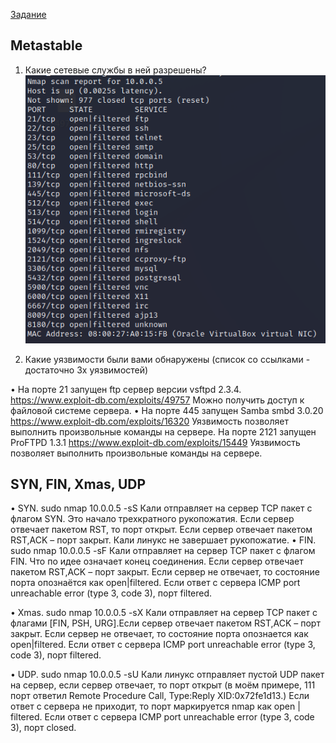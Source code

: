[Задание](https://github.com/netology-code/ibnet-homeworks/tree/v2/09_attacks)

## Metastable
1. Какие сетевые службы в ней разрешены? 
![1.png](1.png)


2. Какие уязвимости были вами обнаружены (список со ссылками - достаточно 3х уязвимостей) 

• На порте 21 запущен ftp сервер версии vsftpd 2.3.4.
https://www.exploit-db.com/exploits/49757
Можно получить доступ к файловой системе сервера.
• На порте 445 запущен Samba smbd 3.0.20
https://www.exploit-db.com/exploits/16320
Уязвимость позволяет выполнить произвольные команды на сервере. 
На порте 2121 запущен ProFTPD 1.3.1
https://www.exploit-db.com/exploits/15449
Уязвимость позволяет выполнить произвольные команды на сервере. 

## SYN, FIN, Xmas, UDP

• SYN. sudo nmap 10.0.0.5 -sS
Кали отправляет на сервер TCP пакет с флагом SYN. Это начало трехкратного рукопожатия. Если сервер отвечает пакетом RST, то порт открыт. Если сервер отвечает пакетом RST,ACK – порт закрыт. Кали линукс не завершает рукопожатие. 
• FIN. sudo nmap 10.0.0.5 -sF 
Кали отправляет на сервер TCP пакет с флагом FIN. Что по идее означает конец соединения. Если сервер отвечает пакетом RST,ACK – порт закрыт. Если сервер не отвечает, то состояние порта опознаётся как open|filtered. Если ответ с сервера ICMP port unreachable error (type 3, code 3), порт filtered.

• Xmas. sudo nmap 10.0.0.5 -sX
Кали отправляет на сервер TCP пакет с флагами [FIN, PSH, URG].Если сервер отвечает пакетом RST,ACK – порт закрыт. Если сервер не отвечает, то состояние порта опознается как open|filtered. Если ответ с сервера ICMP port unreachable error (type 3, code 3), порт filtered.

• UDP. sudo nmap 10.0.0.5 -sU
Кали линукс отправляет пустой UDP пакет на сервер, если сервер отвечает, то порт открыт (в моём примере, 111 порт ответил Remote Procedure Call, Type:Reply XID:0x72fe1d13.)
Если ответ с сервера не приходит, то порт маркируется nmap как open | filtered.
Если ответ с сервера ICMP port unreachable error (type 3, code 3), порт closed.




